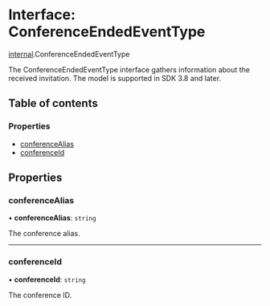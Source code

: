 # Interface: ConferenceEndedEventType

[internal](../modules/internal.md).ConferenceEndedEventType

The ConferenceEndedEventType interface gathers information about the received invitation. The model is supported in SDK 3.8 and later.

## Table of contents

### Properties

- [conferenceAlias](internal.ConferenceEndedEventType.md#conferencealias)
- [conferenceId](internal.ConferenceEndedEventType.md#conferenceid)

## Properties

### conferenceAlias

• **conferenceAlias**: `string`

The conference alias.

___

### conferenceId

• **conferenceId**: `string`

The conference ID.
